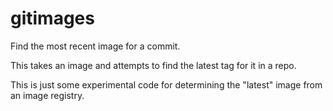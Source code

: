 # gitimages

Find the most recent image for a commit.

This takes an image and attempts to find the latest tag for it in a repo.

This is just some experimental code for determining the "latest" image from an image registry.
